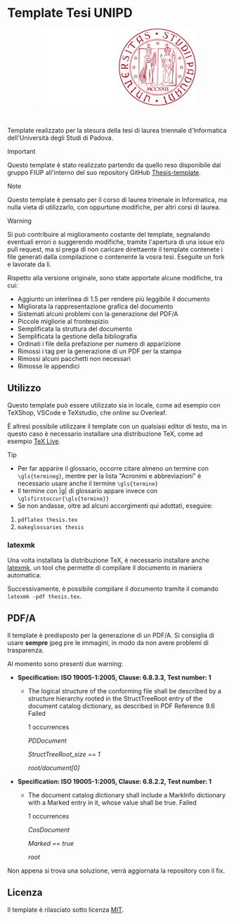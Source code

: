# Template Tesi UNIPD

<p align="center">
  <img width="175" src="rsc/logo_unipd_white.png#gh-dark-mode-only">
  <img width="175" src="rsc/logo_unipd.png#gh-light-mode-only">
</p>

</br>

Template realizzato per la stesura della tesi di laurea triennale d'Informatica dell'Università degli Studi di Padova.

> [!IMPORTANT]
> Questo template è stato realizzato partendo da quello reso disponibile dal gruppo FIUP all'interno del suo repository GitHub [Thesis-template](https://github.com/FIUP/Thesis-template).

> [!NOTE]
> Questo template è pensato per il corso di laurea trinenale in Informatica, ma nulla vieta di utilizzarlo, con oppurtune modifiche, per altri corsi di laurea.

> [!WARNING]
> Si può contribuire al miglioramento costante del template, segnalando eventuali errori o suggerendo modifiche, tramite l'apertura di una issue e/o pull request, ma si prega di non caricare direttaente il template contenete i file generati dalla compilazione o contenente la vosra tesi. Eseguite un fork e lavorate da li.

Rispetto alla versione originale, sono state apportate alcune modifiche, tra cui:
- Aggiunto un interlinea di 1.5 per rendere più leggibile il documento
- Migliorata la rappresentazione grafica del documento
- Sistemati alcuni problemi con la generazione del PDF/A
- Piccole migliorie al frontespizio
- Semplificata la struttura del documento
- Semplificata la gestione della bibliografia
- Ordinati i file della prefazione per numero di apparizione
- Rimossi i tag per la generazione di un PDF per la stampa
- Rimossi alcuni pacchetti non necessari
- Rimosse le appendici

## Utilizzo
Questo template può essere utilizzato sia in locale, come ad esempio con TeXShop, VSCode e TeXstudio, che online su Overleaf.

È altresì possibile utilizzare il template con un qualsiasi editor di testo, ma in questo caso è necessario installare una distribuzione TeX, come ad esempio [TeX Live](https://www.tug.org/texlive/).

> [!TIP]
> - Per far apparire il glossario, occorre citare almeno un termine con ```\gls{termineg}```, mentre per la lista "Acronimi e abbreviazioni" è necessario usare anche il termine ```\gls{termine}```
> - Il termine con |g| di glossario appare invece con  ```\glsfirstoccur{\gls{termine}}```
> - Se non andasse, oltre ad alcuni accorgimenti qui adottati, eseguire:
> 1) ``` pdflatex thesis.tex ```
> 2) ``` makeglossaries thesis ```

### latexmk

Una volta installata la distribuzione TeX, è necessario installare anche [latexmk](https://mg.readthedocs.io/latexmk.html), un tool che permette di compilare il documento in maniera automatica.

Successivamente, è possibile compilare il documento tramite il comando `latexmk -pdf thesis.tex`.

## PDF/A

Il template è predisposto per la generazione di un PDF/A. Si consiglia di usare **sempre** jpeg pre le immagini, in modo da non avere problemi di trasparenza.

Al momento sono presenti due warning:
- **Specification: ISO 19005-1:2005, Clause: 6.8.3.3, Test number: 1**
    - The logical structure of the conforming file shall be described by a structure hierarchy rooted in the StructTreeRoot entry of the document catalog dictionary, as described in PDF Reference 9.6	Failed
      
      1 occurrences
      
      _PDDocument_
      
      _StructTreeRoot_size == 1_
      
      _root/document[0]_

- **Specification: ISO 19005-1:2005, Clause: 6.8.2.2, Test number: 1**
    - The document catalog dictionary shall include a MarkInfo dictionary with a Marked entry in it, whose value shall be true.	Failed

      1 occurrences
      
      _CosDocument_
      
      _Marked == true_
      
      _root_

Non appena si trova una soluzione, verrà aggiornata la repository con il fix.

## Licenza

Il template è rilasciato sotto licenza [MIT](LICENSE).
